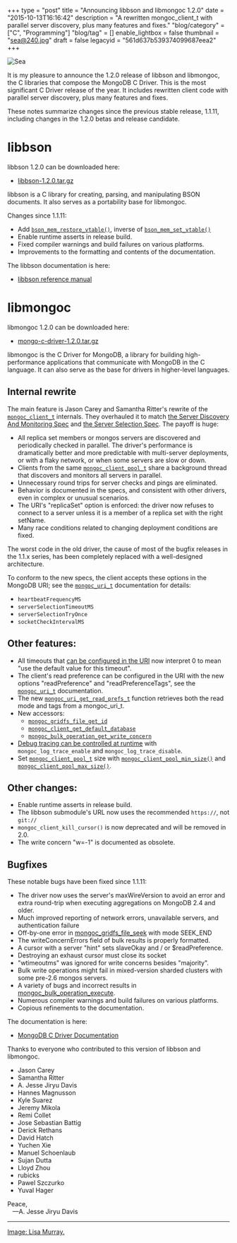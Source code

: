 +++
type = "post"
title = "Announcing libbson and libmongoc 1.2.0"
date = "2015-10-13T16:16:42"
description = "A rewritten mongoc_client_t with parallel server discovery, plus many features and fixes."
"blog/category" = ["C", "Programming"]
"blog/tag" = []
enable_lightbox = false
thumbnail = "sea@240.jpg"
draft = false
legacyid = "561d637b539374099687eea2"
+++

<p><img style="display:block; margin-left:auto; margin-right:auto;" src="sea.jpg" alt="Sea" title="Sea" /></p>
<p>It is my pleasure to announce the 1.2.0 release of libbson and libmongoc, the C libraries that compose the MongoDB C Driver. This is the most significant C Driver release of the year. It includes rewritten client code with parallel server discovery, plus many features and fixes.</p>
<p>These notes summarize changes since the previous stable release, 1.1.11, including changes in the 1.2.0 betas and release candidate.</p>
<h1 id="libbson">libbson</h1>
<p>libbson 1.2.0 can be downloaded here:</p>
<ul>
<li><a href="https://github.com/mongodb/libbson/releases/download/1.2.0/libbson-1.2.0.tar.gz">libbson-1.2.0.tar.gz</a></li>
</ul>
<p>libbson is a C library for creating, parsing, and manipulating BSON documents. It also serves as a portability base for libmongoc.</p>
<p>Changes since 1.1.11:</p>
<ul>
<li>Add <a href="https://api.mongodb.org/libbson/current/bson_mem_restore_vtable.html"><code>bson_mem_restore_vtable()</code></a>, inverse of <a href="https://api.mongodb.org/libbson/current/bson_mem_set_vtable.html"><code>bson_mem_set_vtable()</code></a></li>
<li>Enable runtime asserts in release build.</li>
<li>Fixed compiler warnings and build failures on various platforms.</li>
<li>Improvements to the formatting and contents of the documentation.</li>
</ul>
<p>The libbson documentation is here:</p>
<ul>
<li><a href="https://api.mongodb.org/libbson">libbson reference manual</a></li>
</ul>
<h1 id="libmongoc">libmongoc</h1>
<p>libmongoc 1.2.0 can be downloaded here:</p>
<ul>
<li><a href="https://github.com/mongodb/mongo-c-driver/releases/download/1.2.0/mongo-c-driver-1.2.0.tar.gz">mongo-c-driver-1.2.0.tar.gz</a></li>
</ul>
<p>libmongoc is the C Driver for MongoDB, a library for building high-performance applications that communicate with MongoDB in the C language. It can also serve as the base for drivers in higher-level languages.</p>
<h2 id="internal-rewrite">Internal rewrite</h2>
<p>The main feature is Jason Carey and Samantha Ritter's rewrite of the <a href="http://api.mongodb.org/c/current/mongoc_client_t.html"><code>mongoc_client_t</code></a> internals. They overhauled it to match <a href="/blog/server-discovery-and-monitoring-in-pymongo-perl-and-c/">the Server Discovery And Monitoring Spec</a> and <a href="https://www.mongodb.com/blog/post/server-selection-next-generation-mongodb-drivers">the
Server Selection Spec</a>. The payoff is huge:</p>
<ul>
<li>All replica set members or mongos servers are discovered and periodically
  checked in parallel. The driver's performance is dramatically better and
  more predictable with multi-server deployments, or with a flaky network,
  or when some servers are slow or down.</li>
<li>Clients from the same <a href="http://api.mongodb.org/c/current/mongoc_client_pool_t.html"><code>mongoc_client_pool_t</code></a> share a background thread that
  discovers and monitors all servers in parallel.</li>
<li>Unnecessary round trips for server checks and pings are eliminated.</li>
<li>Behavior is documented in the specs, and consistent with other drivers, even
  in complex or unusual scenarios.</li>
<li>The URI's "replicaSet" option is enforced: the driver now refuses to connect
  to a server unless it is a member of a replica set with the right setName.</li>
<li>Many race conditions related to changing deployment conditions are fixed.</li>
</ul>
<p>The worst code in the old driver, the cause of most of the bugfix releases in the 1.1.x series, has been completely replaced with a well-designed architecture.</p>
<p>To conform to the new specs, the client accepts these options in the MongoDB
URI; see the <a href="http://api.mongodb.org/c/current/mongoc_uri_t.html"><code>mongoc_uri_t</code></a> documentation for details:</p>
<ul>
<li><code>heartbeatFrequencyMS</code></li>
<li><code>serverSelectionTimeoutMS</code></li>
<li><code>serverSelectionTryOnce</code></li>
<li><code>socketCheckIntervalMS</code></li>
</ul>
<h2 id="other-features">Other features:</h2>
<ul>
<li>All timeouts that <a href="http://api.mongodb.org/c/current/mongoc_uri_t.html">can be configured in the URI</a> now interpret 0 to mean "use
  the default value for this timeout".</li>
<li>The client's read preference can be configured in the URI with the new
  options "readPreference" and "readPreferenceTags", see the <a href="http://api.mongodb.org/c/current/mongoc_uri_t.html"><code>mongoc_uri_t</code></a>
  documentation.</li>
<li>The new <a href="http://api.mongodb.org/c/current/mongoc_uri_get_read_prefs_t.html"><code>mongoc_uri_get_read_prefs_t</code></a> function retrieves both the read mode
  and tags from a mongoc_uri_t.</li>
<li>New accessors:<ul>
<li><a href="http://api.mongodb.org/c/current/mongoc_gridfs_file_get_id.html"><code>mongoc_gridfs_file_get_id</code></a></li>
<li><a href="http://api.mongodb.org/c/current/mongoc_client_get_database.html"><code>mongoc_client_get_default_database</code></a></li>
<li><a href="http://api.mongodb.org/c/current/mongoc_bulk_operation_get_write_concern.html"><code>mongoc_bulk_operation_get_write_concern</code></a></li>
</ul>
</li>
<li><a href="https://api.mongodb.org/c/current/logging.html">Debug tracing can be controlled at runtime</a> with <code>mongoc_log_trace_enable</code> and
  <code>mongoc_log_trace_disable</code>.</li>
<li>Set <a href="https://api.mongodb.org/c/current/mongoc_client_pool_t.html"><code>mongoc_client_pool_t</code></a> size with <a href="https://api.mongodb.org/c/current/mongoc_client_pool_min_size.html"><code>mongoc_client_pool_min_size()</code></a> and <a href="https://api.mongodb.org/c/current/mongoc_client_pool_max_size.html"><code>mongoc_client_pool_max_size()</code></a>.</li>
</ul>
<h2 id="other-changes">Other changes:</h2>
<ul>
<li>Enable runtime asserts in release build.</li>
<li>The libbson submodule's URL now uses the recommended <code>https://</code>, not <code>git://</code></li>
<li><code>mongoc_client_kill_cursor()</code> is now deprecated and will be removed in 2.0.</li>
<li>The write concern "w=-1" is documented as obsolete.</li>
</ul>
<h2 id="bugfixes">Bugfixes</h2>
<p>These notable bugs have been fixed since 1.1.11:</p>
<ul>
<li>The driver now uses the server's maxWireVersion to avoid an error and extra round-trip when executing aggregations on MongoDB 2.4 and older.</li>
<li>Much improved reporting of network errors, unavailable servers, and authentication failure</li>
<li>Off-by-one error in <a href="https://api.mongodb.org/c/current/mongoc_gridfs_file_seek.html">mongoc_gridfs_file_seek</a> with mode SEEK_END</li>
<li>The writeConcernErrors field of bulk results is properly formatted.</li>
<li>A cursor with a server "hint" sets slaveOkay and / or $readPreference.</li>
<li>Destroying an exhaust cursor must close its socket</li>
<li>"wtimeoutms" was ignored for write concerns besides "majority".</li>
<li>Bulk write operations might fail in mixed-version sharded clusters with some pre-2.6 mongos servers.</li>
<li>A variety of bugs and incorrect results in <a href="https://api.mongodb.org/c/current/mongoc_bulk_operation_execute.html">mongoc_bulk_operation_execute</a>.</li>
<li>Numerous compiler warnings and build failures on various platforms.</li>
<li>Copious refinements to the documentation.</li>
</ul>
<p>The documentation is here:</p>
<ul>
<li><a href="http://docs.mongodb.org/ecosystem/drivers/c/">MongoDB C Driver Documentation</a></li>
</ul>
<p>Thanks to everyone who contributed to this version of libbson and libmongoc.</p>
<ul>
<li>Jason Carey</li>
<li>Samantha Ritter</li>
<li>A. Jesse Jiryu Davis</li>
<li>Hannes Magnusson</li>
<li>Kyle Suarez</li>
<li>Jeremy Mikola</li>
<li>Remi Collet</li>
<li>Jose Sebastian Battig</li>
<li>Derick Rethans</li>
<li>David Hatch</li>
<li>Yuchen Xie</li>
<li>Manuel Schoenlaub</li>
<li>Sujan Dutta</li>
<li>Lloyd Zhou</li>
<li>rubicks</li>
<li>Pawel Szczurko</li>
<li>Yuval Hager</li>
</ul>
<p>Peace,<br />
&nbsp;&nbsp;&nbsp;&mdash;A. Jesse Jiryu Davis</p>
<hr />
<p><span style="color:gray"><a href="https://www.flickr.com/photos/mizzmurray/2276790171">Image: Lisa Murray.</a></span></p>
    